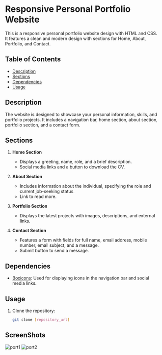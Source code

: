 # Responsive Personal Portfolio Website

This is a responsive personal portfolio website design with HTML and CSS. It features a clean and modern design with sections for Home, About, Portfolio, and Contact.

## Table of Contents
- [Description](#description)
- [Sections](#sections)
- [Dependencies](#dependencies)
- [Usage](#usage)


## Description

The website is designed to showcase your personal information, skills, and portfolio projects. It includes a navigation bar, home section, about section, portfolio section, and a contact form.

## Sections

1. **Home Section**
   - Displays a greeting, name, role, and a brief description.
   - Social media links and a button to download the CV.

2. **About Section**
   - Includes information about the individual, specifying the role and current job-seeking status.
   - Link to read more.

3. **Portfolio Section**
   - Displays the latest projects with images, descriptions, and external links.

4. **Contact Section**
   - Features a form with fields for full name, email address, mobile number, email subject, and a message.
   - Submit button to send a message.

## Dependencies

- [Boxicons](https://boxicons.com/): Used for displaying icons in the navigation bar and social media links.

## Usage

1. Clone the repository:
   ```bash
   git clone [repository_url]


## ScreenShots
![port1](https://github.com/Makarand41/-_-2_Portfolio/assets/90332486/8eaa3529-d469-4576-97d2-93ee75f9267f)
![port2](https://github.com/Makarand41/-_-2_Portfolio/assets/90332486/e129ff45-9f5e-4f03-a278-f791b60a01f2)


